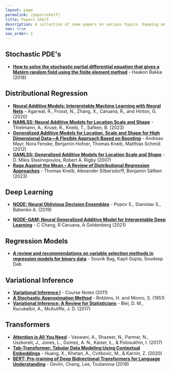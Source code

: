 ```yaml
---
layout: page
permalink: /papersshelf/
title: Papers Shelf
description: A collection of some papers on various topics. Keeping an organized list helps in building mental models and quickly remembering the crux of the work.
nav: true
nav_order: 1
---
```


<!-- _pages/publications.md -->
<!-- <div class="publications"> -->

## Stochastic PDE's

- **[How to solve the stochastic partial differential equation that gives a Matérn random field using the finite element method](https://arxiv.org/abs/1803.03765)** - Haakon Bakka (2018)

## Distributional Regression

- **[Neural Additive Models: Interpretable Machine Learning with Neural Nets](https://arxiv.org/abs/2004.13912)** - Agarwal, R., Frosst, N., Zhang, X., Caruana, R., and Hinton, G. (2020)
- **[NAMLSS: Neural Additive Models for Location Scale and Shape](https://arxiv.org/abs/2301.11862)** - Thielmann, A., Kruse, R., Kneib, T., Safken, B. (2023)
- **[Generalized Additive Models for Location, Scale and Shape for High Dimensional Data—A Flexible Approach Based on Boosting](https://academic.oup.com/jrsssc/article/61/3/403/7079619)** - Andreas Mayr, Nora Fenske, Benjamin Hofner, Thomas Kneib, Matthias Schmid (2012)
- **[GAMLSS: Generalized Additive Models for Location Scale and Shape](https://www.jstatsoft.org/article/view/v023i07)** - D. Mikis Stasinopoulos, Robert A. Rigby (2007)
- **[Rage Against the Mean – A Review of Distributional Regression Approaches](https://www.sciencedirect.com/science/article/pii/S2452306221000824)** - Thomas Kneib, Alexander Silbersdorff, Benjamin Säfken (2023)

## Deep Learning

- **[NODE: Neural Oblivious Decision Ensembles](https://arxiv.org/abs/1909.06312)** - Popov S., Stanislav S., Babenko A. (2019)

- **[NODE-GAM: Neural Generalized Additive Model for Interpretable Deep Learning](https://arxiv.org/abs/2106.01613)** - C Chang, R Caruana, A Goldenberg (2021)

## Regression Models

- **[A review and recommendations on variable selection methods in regression models for binary data](https://arxiv.org/abs/2201.06063)** - Souvik Bag, Kapil Gupta, Soudeep Deb

## Variational Inference

- **[Variational Inference I](https://www.cs.princeton.edu/courses/archive/fall11/cos597C/lectures/variational-inference-i.pdf)** - Course Notes (2011)
- **[A Stochastic Approximation Method](https://www.columbia.edu/~ww2040/8100F16/RM51.pdf)** - Robbins, H. and Monro, S. (1951)
- **[Variational Inference: A Review for Statisticians](https://arxiv.org/pdf/1601.00670)** - Blei, D. M., Kucukelbir, A., McAuliffe, J. D. (2017)

## Transformers

- **[Attention is All You Need](https://arxiv.org/abs/1706.03762)** - Vaswani, A., Shazeer, N., Parmar, N., Uszkoreit, J., Jones, L., Gomez, A. N., Kaiser, Ł., & Polosukhin, I. (2017)
- **[Tab-Transformer: Tabular Data Modeling Using Contextual Embeddings](https://arxiv.org/abs/2012.06678v1)** - Huang, X., Khetan, A., Cvitkovic, M., & Karnin, Z. (2020)
- **[BERT: Pre-training of Deep Bidirectional Transformers for Language Understanding](https://dl.acm.org/doi/10.1145/3292500.3330701)** - Devlin, Chang, Lee, Toutanova (2019)

<!-- <div id="chart"></div>

<script>
const papers = [
  {
    "title": "Solving SPDE giving a Matérn random field using the FEM",
    "author": "H. Bakka",
    "year": 2018,
    "link": "https://arxiv.org/abs/1803.03765",
    "abstract": "",
    "math": 80,
    "statistics": 15,
    "comp_sci": 5,
    "finance": 0
  },
  {
    "title": "The Recovery Theorem",
    "author": "Ross, S.",
    "year": 2015,
    "link": "https://www.jstor.org/stable/30035052",
    "abstract": "Shows how to recover the natural probability measure R from market prices of derivative securities.",
    "math": 0,
    "statistics": 20,
    "comp_sci": 10,
    "finance": 70
  },
  {
    "title": "Variable Selection Methods in regression models for binary data",
    "author": "S. Bag",
    "year": 2017,
    "link": "https://arxiv.org/abs/1601.00670",
    "abstract": "In this paper, we explore four main typologies (test-based, penalty-based, screening-based, and tree-based) of frequentist variable selection methods in logistic regression setup.",
    "math": 0,
    "statistics": 95,
    "comp_sci": 5,
    "finance": 0
  },
  {
    "title": "Neural Additive Models",
    "author": "Agarwal, R., Frosst, N., Zhang, X., Caruana, R., and Hinton, G.",
    "year": 2020,
    "link": "https://arxiv.org/abs/2004.13912",
    "abstract": "Interpretable Machine Learning with Neural Nets",
    "math": 10,
    "statistics": 30,
    "comp_sci": 60,
    "finance": 0
  },
  {
    "title": "NAMLSS: Neural Additive Models for Location Scale and Shape",
    "author": "Thielmann, A., Kruse, R., Kneib, T., Safken, B.",
    "year": 2023,
    "link": "https://arxiv.org/abs/2301.11862",
    "abstract": "Distributional Regression using Machine Learning",
    "math": 10,
    "statistics": 30,
    "comp_sci": 60,
    "finance": 0
  },
  {
    "title": "How Interpretable and Trustworthy are GAMs?",
    "author": "Benjamin L, S Tan, C Chang, G Hooker and R Caruana",
    "year": 2020,
    "link": "https://arxiv.org/abs/2006.06466",
    "abstract": "Which GAM should we trust?",
    "math": 10,
    "statistics": 45,
    "comp_sci": 45,
    "finance": 0
  },
  {
    "title": "Purifying Interaction Effects with the Functional ANOVA",
    "author": "Benjamin L, S Tan, C Chang, G Hooker and R Caruana",
    "year": 2020,
    "link": "https://arxiv.org/abs/1911.04974",
    "abstract": "An Efficient Algorithm for Recovering Identifiable Additive Models",
    "math": 20,
    "statistics": 40,
    "comp_sci": 40,
    "finance": 0
  },
  {
    "title": "Sparse Sequence-to-Sequence Models",
    "author": "B. Peters, V. Niculae and A. Martins ",
    "year": 2019,
    "link": "https://arxiv.org/abs/1905.05702",
    "abstract": "Introduces alpha entmax",
    "math": 30,
    "statistics": 30,
    "comp_sci": 40,
    "finance": 0
  },
  {
    "title": "NODE: Neural Oblivious Decision Ensembles",
    "author": "Popov S., Stanislav S., Babenko A.",
    "year": 2019,
    "link": "https://arxiv.org/abs/1909.06312",
    "abstract": "Generalizes ensembles of oblivious decision trees, but benefits from both end-to-end gradient-based optimization",
    "math": 10,
    "statistics": 60,
    "comp_sci": 30,
    "finance": 0
  },
  {
    "title": "GAMLSS: Generalized Additive Models for Location Scale and Shape",
    "author": "Mikis D., Rigby R.",
    "year": 2007,
    "link": "https://www.jstatsoft.org/article/view/v023i07",
    "abstract": "Foundational work in Distributional Regression",
    "math": 10,
    "statistics": 70,
    "comp_sci": 20,
    "finance": 0
  },
  {
    "title": "NODE-GAM: Neural Generalized Additive Model for Interpretable Deep Learning",
    "author": "C Chang, R Caruana, A Goldenberg",
    "year": 2021,
    "link": "https://arxiv.org/abs/2106.01613",
    "abstract": "Combines Node and GAMs",
    "math": 10,
    "statistics": 70,
    "comp_sci": 20,
    "finance": 0
  },
  {
    "title": "Attention is All You Need",
    "author": "Vaswani, A.",
    "year": 2017,
    "link": "https://arxiv.org/abs/1706.03762",
    "abstract": "Proposed the Transformer architecture, based solely on attention mechanisms, dispensing with recurrence and convolutions entirely.",
    "math": 10,
    "statistics": 20,
    "comp_sci": 70,
    "finance": 0
  },
  {
    "title": "Tab-Transformer: Tabular Data Modeling Using Contextual Embeddings",
    "author": "Huang, X., Khetan, A., Cvitkovic, M., & Karnin, Z.",
    "year": 2020,
    "link": "https://arxiv.org/abs/2012.06678v1",
    "abstract": "Built upon self-attention based Transformers. ",
    "math": 10,
    "statistics": 20,
    "comp_sci": 70,
    "finance": 0
  }
];
</script> -->